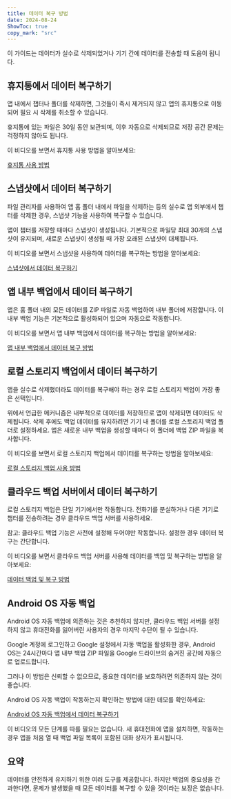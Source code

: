 ```yaml
---
title: 데이터 복구 방법  
date: 2024-08-24  
ShowToc: true
copy_mark: "src"
---
```


이 가이드는 데이터가 실수로 삭제되었거나 기기 간에 데이터를 전송할 때 도움이 됩니다.

## 휴지통에서 데이터 복구하기

앱 내에서 챕터나 폴더를 삭제하면, 그것들이 즉시 제거되지 않고 앱의 휴지통으로 이동되어 필요 시 삭제를 취소할 수 있습니다.

휴지통에 있는 파일은 30일 동안 보관되며, 이후 자동으로 삭제되므로 저장 공간 문제는 걱정하지 않아도 됩니다.

이 비디오를 보면서 휴지통 사용 방법을 알아보세요:  

[휴지통 사용 방법](https://youtube.com/shorts/WUrHmY4-T30?feature=share)

## 스냅샷에서 데이터 복구하기

파일 관리자를 사용하여 앱 홈 폴더 내에서 파일을 삭제하는 등의 실수로 앱 외부에서 챕터를 삭제한 경우, 스냅샷 기능을 사용하여 복구할 수 있습니다.

앱이 챕터를 저장할 때마다 스냅샷이 생성됩니다. 기본적으로 파일당 최대 30개의 스냅샷이 유지되며, 새로운 스냅샷이 생성될 때 가장 오래된 스냅샷이 대체됩니다.

이 비디오를 보면서 스냅샷을 사용하여 데이터를 복구하는 방법을 알아보세요:  

[스냅샷에서 데이터 복구하기](https://youtu.be/QRlzmj-Vp88)

## 앱 내부 백업에서 데이터 복구하기

앱은 홈 폴더 내의 모든 데이터를 ZIP 파일로 자동 백업하여 내부 폴더에 저장합니다. 이 내부 백업 기능은 기본적으로 활성화되어 있으며 자동으로 작동합니다.

이 비디오를 보면서 앱 내부 백업에서 데이터를 복구하는 방법을 알아보세요:  

[앱 내부 백업에서 데이터 복구 방법](https://youtube.com/shorts/GAOLcbpsCHQ?feature=share)

## 로컬 스토리지 백업에서 데이터 복구하기

앱을 실수로 삭제했더라도 데이터를 복구해야 하는 경우 로컬 스토리지 백업이 가장 좋은 선택입니다.

위에서 언급한 메커니즘은 내부적으로 데이터를 저장하므로 앱이 삭제되면 데이터도 삭제됩니다. 삭제 후에도 백업 데이터를 유지하려면 기기 내 폴더를 로컬 스토리지 백업 폴더로 설정하세요. 앱은 새로운 내부 백업을 생성할 때마다 이 폴더에 백업 ZIP 파일을 복사합니다.

이 비디오를 보면서 로컬 스토리지 백업에서 데이터를 복구하는 방법을 알아보세요:  

[로컬 스토리지 백업 사용 방법](https://youtu.be/Y-M5V3OKWM8)

## 클라우드 백업 서버에서 데이터 복구하기

로컬 스토리지 백업은 단일 기기에서만 작동합니다. 전화기를 분실하거나 다른 기기로 챕터를 전송하려는 경우 클라우드 백업 서버를 사용하세요.

참고: 클라우드 백업 기능은 사전에 설정해 두어야만 작동합니다. 설정한 경우 데이터 복구는 간단합니다.

이 비디오를 보면서 클라우드 백업 서버를 사용해 데이터를 백업 및 복구하는 방법을 알아보세요:  

[데이터 백업 및 복구 방법](https://youtube.com/shorts/F2UTxySivO4)

## Android OS 자동 백업

Android OS 자동 백업에 의존하는 것은 추천하지 않지만, 클라우드 백업 서버를 설정하지 않고 휴대전화를 잃어버린 사용자의 경우 마지막 수단이 될 수 있습니다.

Google 계정에 로그인하고 Google 설정에서 자동 백업을 활성화한 경우, Android OS는 24시간마다 앱 내부 백업 ZIP 파일을 Google 드라이브의 숨겨진 공간에 자동으로 업로드합니다.

그러나 이 방법은 신뢰할 수 없으므로, 중요한 데이터를 보호하려면 의존하지 않는 것이 좋습니다.

Android OS 자동 백업이 작동하는지 확인하는 방법에 대한 데모를 확인하세요:  

[Android OS 자동 백업에서 데이터 복구하기](https://youtu.be/PMrsCCpMebk)

이 비디오의 모든 단계를 따를 필요는 없습니다. 새 휴대전화에 앱을 설치하면, 작동하는 경우 앱을 처음 열 때 백업 파일 목록이 포함된 대화 상자가 표시됩니다.

## 요약

데이터를 안전하게 유지하기 위한 여러 도구를 제공합니다. 하지만 백업의 중요성을 간과한다면, 문제가 발생했을 때 모든 데이터를 복구할 수 있을 것이라는 보장은 없습니다.
